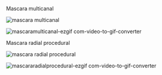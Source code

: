 Mascara multicanal

![mascara multicanal](https://github.com/mgarcial/Chococonos/assets/80048009/0650eae7-5670-4bf2-95cc-87a31ce5e12b)

![mascaramulticanal-ezgif com-video-to-gif-converter](https://github.com/mgarcial/Chococonos/assets/80048009/3b744a69-5e9d-4422-9308-2af182513083)

Mascara radial procedural

![mascara radial procedural](https://github.com/mgarcial/Chococonos/assets/80048009/d1b7c0d3-7c27-474e-b042-88a66ca5dc4e)

![mascararadialprocedural-ezgif com-video-to-gif-converter](https://github.com/mgarcial/Chococonos/assets/80048009/4ed653e0-6056-44fd-b491-4fb50e706663)
